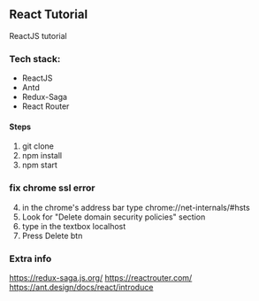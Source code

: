 ## React Tutorial

ReactJS tutorial

### Tech stack:

- ReactJS
- Antd
- Redux-Saga
- React Router

#### Steps

1. git clone
2. npm install
3. npm start

### fix chrome ssl error
4. in the chrome's address bar type chrome://net-internals/#hsts
5. Look for "Delete domain security policies" section
6. type in the textbox localhost
7. Press Delete btn

### Extra info
https://redux-saga.js.org/
https://reactrouter.com/
https://ant.design/docs/react/introduce
